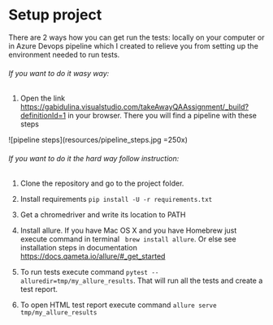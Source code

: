 # Setup project

There are 2 ways how you can get run the tests: locally on your computer or 
in Azure Devops pipeline which I created to relieve you from setting up 
the environment needed to run tests.

###### If you want to do it wasy way:
1. Open the link 
https://gabidulina.visualstudio.com/takeAwayQAAssignment/_build?definitionId=1 
in your browser. There you will find a pipeline with these steps 

![pipeline steps](resources/pipeline_steps.jpg =250x) 

###### If you want to do it the hard way follow instruction:
1. Clone the repository and go to the project folder.

2. Install requirements
`pip install -U -r requirements.txt`
3. Get a chromedriver and write its location to PATH

4. Install allure. If you have Mac OS X and you have Homebrew just execute command in terminal
` brew install allure`. 
Or else see installation steps in documentation https://docs.qameta.io/allure/#_get_started

5. To run tests execute command `pytest --alluredir=tmp/my_allure_results`.
That will run all the tests and create a test report.

6. To open HTML test report execute command `allure serve tmp/my_allure_results` 

